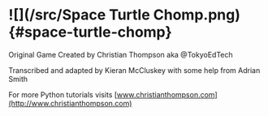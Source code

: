 # ![](/src/Space Turtle Chomp.png) {#space-turtle-chomp}

Original Game Created by Christian Thompson aka @TokyoEdTech

Transcribed and adapted by Kieran McCluskey
with some help from Adrian Smith

For more Python tutorials visits [www.christianthompson.com](http://www.christianthompson.com)

